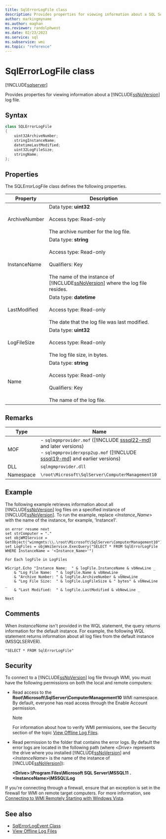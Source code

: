 ```yaml
---
title: SqlErrorLogFile class
description: Provides properties for viewing information about a SQL Server log file.
author: markingmyname
ms.author: maghan
ms.reviewer: randolphwest
ms.date: 02/23/2023
ms.service: sql
ms.subservice: wmi
ms.topic: "reference"
---
```

# SqlErrorLogFile class

[!INCLUDE[sqlserver](../../includes/applies-to-version/sqlserver.md)]

Provides properties for viewing information about a [!INCLUDE[ssNoVersion](../../includes/ssnoversion-md.md)] log file.

## Syntax

```csharp
class SQLErrorLogFile
{
    uint32ArchiveNumber;
    stringInstanceName;
    datetimeLastModified;
    uint32LogFileSize;
    stringName;
};
```

## Properties

The SQLErrorLogFile class defines the following properties.

| Property | Description |
| --- | --- |
| ArchiveNumber | Data type: **uint32**<br /><br />Access type: Read-only<br /><br />The archive number for the log file. |
| InstanceName | Data type: **string**<br /><br />Access type: Read-only<br /><br />Qualifiers: Key<br /><br />The name of the instance of [!INCLUDE[ssNoVersion](../../includes/ssnoversion-md.md)] where the log file resides. |
| LastModified | Data type: **datetime**<br /><br />Access type: Read-only<br /><br />The date that the log file was last modified. |
| LogFileSize | Data type: **uint32**<br /><br />Access type: Read-only<br /><br />The log file size, in bytes. |
| Name | Data type: **string**<br /><br />Access type: Read-only<br /><br />Qualifiers: Key<br /><br />The name of the log file. |

## Remarks

| Type | Name |
| --- | --- |
| MOF | - `sqlmgmprovider.mof` ([!INCLUDE [sssql22-md](../../includes/sssql22-md.md)] and later versions)<br />- `sqlmgmproviderxpsp2up.mof` ([!INCLUDE [sssql19-md](../../includes/sssql19-md.md)] and earlier versions) |
| DLL | `sqlmgmprovider.dll` |
| Namespace | `\root\Microsoft\SqlServer\ComputerManagement10` |

## Example

The following example retrieves information about all [!INCLUDE[ssNoVersion](../../includes/ssnoversion-md.md)] log files on a specified instance of [!INCLUDE[ssNoVersion](../../includes/ssnoversion-md.md)]. To run the example, replace \<*Instance_Name*> with the name of the instance, for example, 'Instance1'.

```vbnet
on error resume next
set strComputer = "."
set objWMIService = GetObject("winmgmts:\\.\root\Microsoft\SqlServer\ComputerManagement10")
set LogFiles = objWmiService.ExecQuery("SELECT * FROM SqlErrorLogFile WHERE InstanceName = '<Instance_Name>'")
  
For Each logFile in LogFiles
  
WScript.Echo "Instance Name:  " & logFile.InstanceName & vbNewLine _
    & "Log File Name:  " & logFile.Name & vbNewLine _
    & "Archive Number: " & logFile.ArchiveNumber & vbNewLine _
    & "Log File Size:  " & logFile.LogFileSize & " bytes" & vbNewLine _
    & "Last Modified:  " & logFile.LastModified & vbNewLine _
  
Next
```

## Comments

When *InstanceName* isn't provided in the WQL statement, the query returns information for the default instance. For example, the following WQL statement returns information about all log files from the default instance (MSSQLSERVER).

```wql
"SELECT * FROM SqlErrorLogFile"
```

## Security

To connect to a [!INCLUDE[ssNoVersion](../../includes/ssnoversion-md.md)] log file through WMI, you must have the following permissions on both the local and remote computers:

- Read access to the **Root\Microsoft\SqlServer\ComputerManagement10** WMI namespace. By default, everyone has read access through the Enable Account permission.

  > [!NOTE]  
  > For information about how to verify WMI permissions, see the Security section of the topic [View Offline Log Files](../../relational-databases/logs/view-offline-log-files.md).

- Read permission to the folder that contains the error logs. By default the error logs are located in the following path (where \<*Drive>* represents the drive where you installed [!INCLUDE[ssNoVersion](../../includes/ssnoversion-md.md)] and \<*InstanceName*> is the name of the instance of [!INCLUDE[ssNoVersion](../../includes/ssnoversion-md.md)]):

  **\<Drive>:\Program Files\Microsoft SQL Server\MSSQL11** **.\<InstanceName>\MSSQL\Log**

If you're connecting through a firewall, ensure that an exception is set in the firewall for WMI on remote target computers. For more information, see [Connecting to WMI Remotely Starting with Windows Vista](/windows/win32/wmisdk/connecting-to-wmi-remotely-starting-with-vista).

## See also

- [SqlErrorLogEvent Class](../../relational-databases/wmi-provider-configuration-classes/sqlerrorlogevent-class.md)
- [View Offline Log Files](../../relational-databases/logs/view-offline-log-files.md)
